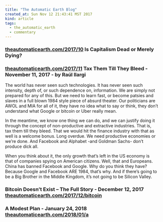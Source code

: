 ```yaml
---
title: "The Automatic Earth Blog"
created_at: Sun Nov 12 21:43:41 MST 2017
kind: article
tags:
  - the_automatic_earth
  - commentary
---
```



<h3>
  <a href="https://www.theautomaticearth.com/2017/10/is-capitalism-dead-or-merely-dying/" target="_blank">theautomaticearth.com/2017/10</a>
  Is Capitalism Dead or Merely Dying?
</h3>

<h3>
  <a href="https://www.theautomaticearth.com/2017/11/tax-them-till-they-bleed/" target="_blank">theautomaticearth.com/2017/11</a>
  Tax Them Till They Bleed - November 11, 2017 - by Raúl Ilargi
</h3>

The world has never seen such technologies. It has never seen such
intensity, depth of, or such dependence on, information. We are simply not
prepared for any of this. But we need to learn fast, or become patsies and
slaves in a full blown 1984 style piece of absurd theater. Our politicians
are AWOL and MIA for all of it, they have no idea what to say or think,
they don’t understand what Google or bitcoin or Uber really mean.

In the meantime, we know one thing we can do, and we can justify doing
it through the concept of non-productive and extractive industries. That
is, tax them till they bleed. That we would hit the finance industry
with that as well is a welcome bonus. Long overdue. We need productive
economies or we’re done. And Facebook and Alphabet -and Goldman Sachs-
don’t produce dick all.

When you think about it, the only growth that’s left in the US
economy is that of companies spying on American citizens. Well, that
and Europeans. China has banned Facebook and Google. Why do you think
they have? Because Google and Facebook ARE 1984, that’s why. And if
there’s going to be a Big Brother in the Middle Kingdom, it’s not
going to be Silicon Valley.

<h3>
  Bitcoin Doesn’t Exist – The Full Story - December 12, 2017 
  <a href="https://www.theautomaticearth.com/2017/12/bitcoin-doesnt-exist-the-full-story/" target="_blank">theautomaticearth.com/2017/12/bitcoin</a>
</h3>

<h3>
  A Modest Plan - January 24, 2018
  <a href="https://www.theautomaticearth.com/2018/01/a-modest-plan/" target="_blank">theautomaticearth.com/2018/01/a</a>
</h3>

<!--
html boilerplate
<a href="" target="_blank"></a>
<a name=""></a>
<img src="" width="400px">
<ul>
  <li></li>
</ul>
<pre>
</pre>
<p style="margin-bottom: 2em;"></p>
<hr style="border: 0; height: 3px; background: #333; background-image: linear-gradient(to right, #ccc, #333, #ccc);">
<pre><code>
</code></pre>
<math xmlns='http://www.w3.org/1998/Math/MathML' display='block'>
</math>
-->
